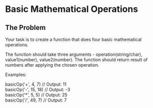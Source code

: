 # Basic Mathematical Operations

## The Problem
Your task is to create a function that does four basic mathematical operations.

The function should take three arguments - operation(string/char), value1(number), value2(number).
The function should return result of numbers after applying the chosen operation.

Examples:

basicOp('+', 4, 7)         // Output: 11<br/>
basicOp('-', 15, 18)       // Output: -3<br/>
basicOp('*', 5, 5)         // Output: 25<br/>
basicOp('/', 49, 7)        // Output: 7<br/>